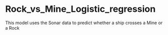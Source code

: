 # Rock_vs_Mine_Logistic_regression
This model uses the Sonar data to predict whether a ship crosses a Mine or a Rock
